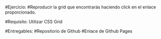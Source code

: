 #Ejercicio:
#Reproducir la grid que encontrarás haciendo click en el enlace proporcionado.

#Requisito: Utilizar CSS Grid

#Entregables:
#Repositorio de Github
#Enlace de Github Pages
